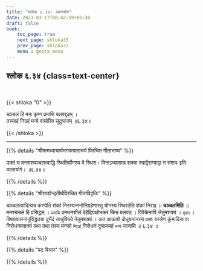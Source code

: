 ```yaml
---
title: "श्लोक ६.३४- ध्यानयोग"
date: 2023-03-17T08:42:59+05:30
draft: false
book:
    toc_page: true
    next_page: shloka35
    prev_page: shloka33
    menu : geeta_menu
---
```




## श्लोक ६.३४ {class=text-center}

<br/>

{{< shloka  "0"  >}}

चञ्चलं हि मनः कृष्ण प्रमाथि बलवद्दृढम् ।  
तस्याहं निग्रहं मन्ये वायोरिव सुदुष्करम् ॥६.३४॥

{{< /shloka >}}

---


{{% details "श्रीमत्मध्वाचार्यभगवत्पादाचर्य विरचित  गीताभाष्य" %}}

उक्तं च मनसश्चञ्चलत्वाद्धि स्थितिर्योगस्य वै स्थिरा। 
विनाऽभ्यासान्न शक्या स्याद्वैराग्याद्वा न संशयः इति व्यासयोगे। ॥६.३४॥

{{% /details %}}



{{% details "श्रीराघवेन्द्रतीर्थविरचित गीताविवृतिः" %}}

चञ्चलत्वादित्यत्र कस्येति शंकां निरस्यन्मनोनिग्रहेणास्तु योगस्य स्थिरतेति 
शंकां निराह ॥ **चञ्चलमिति** ॥ मनश्चंचलं हि प्रसिद्धम् । 
`प्रमाथि` प्रमथनशीलं देहेंद्रियक्षोभकरं किंच बलवत् । 
विवेकेनापि जेतुमशक्यं । `दृढम्` । 
विषयवासनानुविद्धतया दुर्भेदं साधुविषये नेतुमशक्यं । 
अत आकाशे दोधूयमानस्य `वायोः` वस्त्रेण कुंभादिना 
वा निरोधनमशक्यं यथा तथा तस्य मनसो `निग्रहं` 
निरोधनं दुष्करमहं `मन्ये` जानामि ॥ ६.३४ ॥

{{% /details %}}



{{% details "पद विचार" %}}


{{% /details %}}
